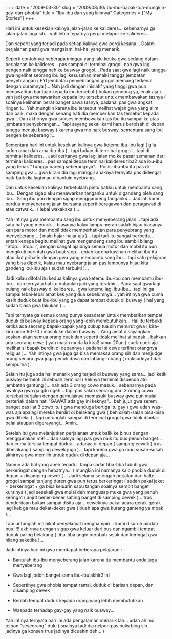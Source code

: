 +++
date = "2009-03-30"
slug = "2009/03/30/ibu-ibu-bapak-tua-mungkin-gay-dan-phobia"
title = "Ibu-ibu dan yang lainnya"
Categories = ["My Stories"]
+++

Hari ini untuk kesekian kalinya jalan-jalan ke kalideres... sebenarnya ga jalan-jalan juga sih... yah lebih tepatnya pergi melapor ke kalideres...

Dan seperti yang terjadi pada setiap kalinya gwa pergi kesana... Dalam perjalanan pasti gwa mengalami hal-hal yang menarik.

Seperti contohnya beberapa minggu yang lalu ketika gwa sedang dalam perjalanan ke kalideres... pas sampai di terminal grogol, nah gwa lagi pengen naik tangga neh ke busway grogol... Pada saat gwa lagi naik tangga gwa ngelihat seorang ibu lagi kesusahan menaiki tangga jembatan penyebrangan ( FYI jembatan penyebrangan grogol memang terkenal dengan curamnya )... Nah jadi dengan inisiatif yang tinggi gwa pun menawarkan bantuan kepada ibu tersebut ( bukan gendong ya, enak aja )... yah jadi gwa menawarkan kepada ibu tersebut untuk membawakan tasnya ( soalnya kelihatan berat banget bawa tasnya, padahal pas gwa angkat ringan )... Yah mungkin karena ibu tersebut melihat wajah gwa yang alim dan baik, maka dengan senang hati dia memberikan tas tersebut kepada gwa... Dan akhirnya gwa sukses membawakan tas ibu itu sampai ke atas jembatan penyebrangan... Tapi sayang sekali kami harus berpisah di depan tangga menuju busway ( karena gwa mo naik busway, sementara sang ibu pengen ke seberang )...

Sementara hari ini untuk kesekian kalinya gwa ketemu ibu-ibu lagi ( gila jodoh amat dah ama ibu-ibu ).. tapi bukan di terminal grogol... tapi di terminal kalideres... Jadi ceritanya gwa lagi jalan mo ke pasar semanan dari terminal kalideres... pas sampai depan terminal kalideres tiba2 ada ibu-ibu yang teriak "Tunggu bareng seberangnya"... Posisi ibu-ibu itu pas di samping gwa... gwa kirain dia lagi manggil anaknya ternyata pas didengar baik-baik dia lagi mau dibantuin nyebrang... 

Dan untuk kesekian kalinya terketuklah pintu hatiku untuk membantu sang ibu... Dengan sigap aku menawarkan tanganku untuk digandeng oleh sang ibu... Sang ibu pun dengan sigap menggandeng tanganku... Jadilah kami berdua menyeberang jalan bersama seperti peragawan dan peragawati di atas catwalk... ( lebai wakakaka )...

Yah intinya gwa membantu sang ibu untuk menyeberang jalan... tapi ada satu hal yang menarik... biasanya kalau lampu merah sudah hijau biasanya kan para motor dan mobil tidak memperhatikan para penyebrang yang menyeberang... ( main hajar-hajar aja )... tapi tadi itu sangat berbeda... entah kenapa begitu melihat gwa mengandeng sang ibu sambil bilang "Stop... Stop...", dengan sangat ajaibnya semua motor dan mobil itu pun mengikuti perintah gwa buat stop... entah karena kasihan melihat ibu itu atau ikut prihatin dengan gwa yang membantu sang ibu... tapi satu pelajaran yang bisa dipetik, kalau mau nyebrang jalan pas lampunya hijau kita gandeng ibu-ibu aja ( sudah terbukti )... 

Jadi kalau ditotal itu kedua kalinya gwa ketemu ibu-ibu dan membantu ibu-ibu... dan ternyata hal itu bukanlah jadi yang terakhir... Pada saat gwa lagi pulang naik busway di kalideres... gwa ketemu lagi ibu-ibu... tapi ini ga sampai lebai-lebai amat kek yang dua sebelumnya... yah intinya gwa cuma kasih duduk buat ibu-ibu yang ga dapat tempat duduk di busway ( hal yang sudah biasa gwa lakukan )... 

Tapi ternyata ga semua orang punya kesadaran untuk memberikan tempat duduk di busway kepada orang yang lebih membutuhkan... Hal itu terbukti ketika ada seorang bapak-bapak yang cukup tua sih menurut gwa ( kira-kira umur 60-70 ) masuk ke dalam busway... Yang amat disayangkan seakan-akan semua orang cuek dan seperti tidak melihat si bapak... bahkan ada seorang cewe ( yah masih muda la kira2 umur 20an ) cuek-cuek aja melihat si bapak berdiri di depannya ( padahal si cewe terlihat orangnya religius )... Yah intinya gwa juga ga bisa memaksa orang sih dan menjudge orang secara gwa juga penuh dosa dan lubang-lubang ( maksudnya tidak sempurna ).

Selain itu juga ada hal menarik yang terjadi di busway yang sama... jadi ketik busway berhenti di sebuah terminal ( keknya terminal dispenda ato jembatan gantung )... nah ada 3 orang cowo masuk... sebenarnya pada awalnya gwa ga gitu ngeh... tapi pas salah seorang dari 3 orang cowo tersebut berjalan dengan gemulainya memasuki busway gwa pun mulai berteriak dalam hati "GAWAT ada gay ini keknya"... beh jujur gwa serem banget pas liat 3 cowo itu ( gwa menduga bertiga itu gay ) gwa udah was-was aja apalagi mereka berdiri di belakang gwa ( beh salah-salah bisa-bisa gwa dibelai ). Tapi untunglah sampai di terminal grogol gwa tidak dibelai-belai ataupun digerayangi... Amin...

Setelah itu gwa melanjutkan perjalanan untuk balik ke binus dengan menggunakan m91... dan sialnya lagi pas gwa naik itu bus penuh banget... dan cuma tersisa tempat duduk... adanya di depan ( samping cewek ) trus dibelakang ( samping cewek juga )... tapi karena gwa ga mau susah-susah akhirnya gwa memilih untuk duduk di depan aja...

Namun ada hal yang aneh terjadi... tanpa sadar tiba-tiba tubuh gwa berkeringat dengan hebatnya... ( mungkin ini namanya kalo phobia duduk di depan + disamping cewek )... Jadi selama setengah perjalan dari halte grogol sampai tanjung duren gwa pun terus berkeringat ( sudah pakai jaket + berkeringat + ga bisa keluarin sapu tangan soalnya sempit banget kursinya ) jadi sesekali gwa mulai deh mengusap muka gwa yang penuh keringat ( anjrit bener-bener salting banget di samping cewek )... trus penderitaan bukan sampai disitu aja... ceweknya pakai acara gerak-gerak lagi kek ga mau dekat-dekat gwa ( bueh apa gwa kurang ganteng ya mbak )...

Tapi untunglah malaikat penyelamat menghampiri... kami disuruh pindah bus !!!! akhirnya dengan sigap gwa keluar dari bus dan ngambil tempat duduk paling belakang ( tiba-tiba angin berubah sejuk dan keringat gwa hilang seketika )... 

Jadi intinya hari ini gwa mendapat beberapa pelajaran :




	
  * Bantulah ibu-ibu menyeberang jalan karena itu membantu anda juga menyeberang

	
  * Gwa lagi jodoh banget sama ibu-ibu akhir2 ini

	
  * Sepertinya gwa phobia tempat ramai, duduk di barisan depan, dan disamping cewek

	
  * Berilah tempat duduk kepada orang yang lebih membutuhkan

	
  * Waspada terhadap gay-gay yang naik busway...



Yah intinya ternyata hari ini ada pengalaman menarik lah... udah ah mo telpon "seseorang" dulu ( soalnya tadi dia nelpon pas nulis blog sih... jadinya ga konsen trus jadinya dicuekin deh... )



 

